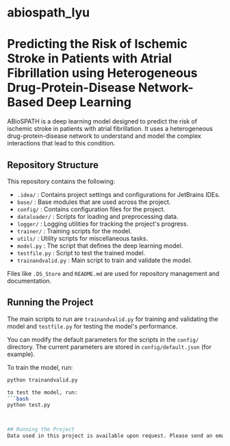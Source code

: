 # abiospath_lyu
# Predicting the Risk of Ischemic Stroke in Patients with Atrial Fibrillation using Heterogeneous Drug-Protein-Disease Network-Based Deep Learning

ABioSPATH is a deep learning model designed to predict the risk of ischemic stroke in patients with atrial fibrillation. It uses a heterogeneous drug-protein-disease network to understand and model the complex interactions that lead to this condition.

## Repository Structure

This repository contains the following:

- `.idea/` : Contains project settings and configurations for JetBrains IDEs.
- `base/` : Base modules that are used across the project.
- `config/` : Contains configuration files for the project.
- `dataloader/` : Scripts for loading and preprocessing data.
- `logger/` : Logging utilities for tracking the project's progress.
- `trainer/` : Training scripts for the model.
- `utils/` : Utility scripts for miscellaneous tasks.
- `model.py` : The script that defines the deep learning model.
- `testfile.py` : Script to test the trained model.
- `trainandvalid.py` : Main script to train and validate the model.

Files like `.DS_Store` and `README.md` are used for repository management and documentation.

## Running the Project

The main scripts to run are `trainandvalid.py` for training and validating the model and `testfile.py` for testing the model's performance.

You can modify the default parameters for the scripts in the `config/` directory. The current parameters are stored in `config/default.json` (for example).

To train the model, run:

```bash
python trainandvalid.py

to test the model, run:
```bash
python test.py



## Running the Project
Data used in this project is available upon request. Please send an email to [zhiheng.lyu@my.cityu.edu]

